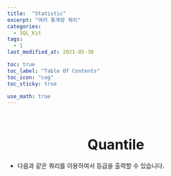 ```yaml
---
title:  "Statistic"
excerpt: "여러 통계량 쿼리"
categories:
  - SQL_Kit
tags:
  - 1
last_modified_at: 2021-05-30

toc: true
toc_label: "Table Of Contents"
toc_icon: "cog"
toc_sticky: true

use_math: true
---
```


<br>

# <center><font size="6">Quantile</font></center>

- 다음과 같은 쿼리를 이용하여서 등급을 출력할 수 있습니다.

